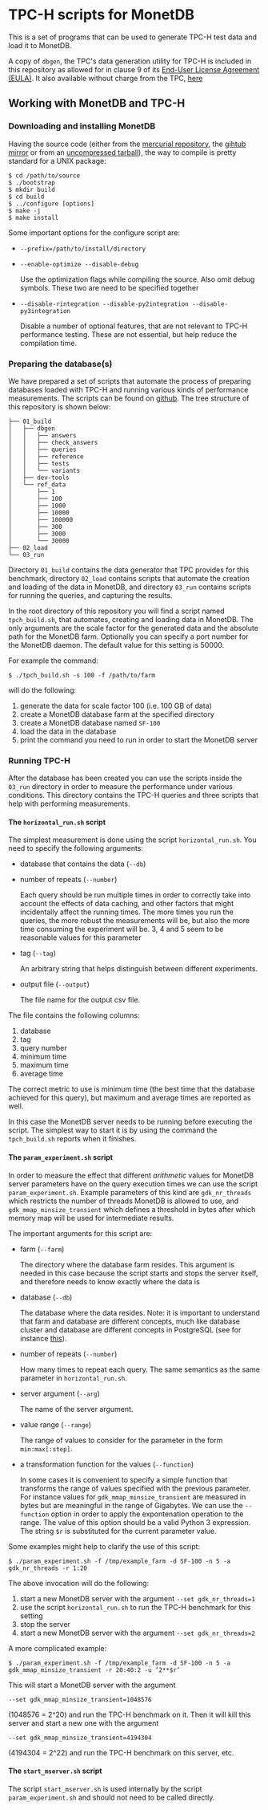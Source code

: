 # TPC-H scripts for MonetDB

This is a set of programs that can be used to generate TPC-H test data
and load it to MonetDB.

A copy of `dbgen`, the TPC's data generation utility for TPC-H is
included in this repository as allowed for in clause 9 of its
[End-User License Agreement
(EULA)](http://www.tpc.org/tpc_documents_current_versions/source/tpc_eula.txt). It
also available without charge from the TPC,
[here](http://www.tpc.org/TPC_Documents_Current_Versions/download_programs/tools-download-request.asp?bm_type=TPC-H&bm_vers=2.17.1&mode=CURRENT-ONLY)

## Working with MonetDB and TPC-H

### Downloading and installing MonetDB

Having the source code (either from the [mercurial
repository](https://dev.monetdb.org/hg/MonetDB), the [gihtub
mirror](https://github.com/MonetDB/MonetDB) or from an [uncompressed
tarball](https://www.monetdb.org/downloads/sources/Latest)), the way
to compile is pretty standard for a UNIX package:

    $ cd /path/to/source
    $ ./bootstrap
    $ mkdir build
    $ cd build
    $ ../configure [options]
    $ make -j
    $ make install

Some important options for the configure script are:

* `--prefix=/path/to/install/directory`
* `--enable-optimize --disable-debug`

  Use the optimization flags while
  compiling the source. Also omit debug symbols. These two are need to
  be specified together

* `--disable-rintegration --disable-py2integration --disable-py3integration`

  Disable a number of optional features, that are not relevant to
  TPC-H performance testing. These are not essential, but help reduce
  the compilation time.


### Preparing the database(s)

We have prepared a set of scripts that automate the process of
preparing databases loaded with TPC-H and running various kinds of
performance measurements. The scripts can be found on
[github](https://github.com/MonetDBSolutions/tpch-scripts). The tree
structure of this repository is shown below:

    ├── 01_build
    │   ├── dbgen
    │   │   ├── answers
    │   │   ├── check_answers
    │   │   ├── queries
    │   │   ├── reference
    │   │   ├── tests
    │   │   └── variants
    │   ├── dev-tools
    │   └── ref_data
    │       ├── 1
    │       ├── 100
    │       ├── 1000
    │       ├── 10000
    │       ├── 100000
    │       ├── 300
    │       ├── 3000
    │       └── 30000
    ├── 02_load
    └── 03_run

Directory `01_build` contains the data generator that TPC provides for
this benchmark, directory `02_load` contains scripts that automate the
creation and loading of the data in MonetDB, and directory `03_run`
contains scripts for running the queries, and capturing the results.

In the root directory of this repository you will find a script named
`tpch_build.sh`, that automates, creating and loading data in
MonetDB. The only arguments are the scale factor for the generated
data and the absolute path for the MonetDB farm. Optionally you can
specify a port number for the MonetDB daemon. The default value for
this setting is 50000.

For example the command:

    $ ./tpch_build.sh -s 100 -f /path/to/farm

will do the following:

1. generate the data for scale factor 100 (i.e. 100 GB of data)
1. create a MonetDB database farm at the specified directory
1. create a MonetDB database named `SF-100`
1. load the data in the database
1. print the command you need to run in order to start the MonetDB server

### Running TPC-H

After the database has been created you can use the scripts inside the
`03_run` directory in order to measure the performance under various
conditions. This directory contains the TPC-H queries and three
scripts that help with performing measurements.

#### The `horizontal_run.sh` script

The simplest measurement is done using the script
`horizontal_run.sh`. You need to specify the following arguments:

* database that contains the data (`--db`)
* number of repeats (`--number`)

  Each query should be run multiple times in order to correctly take
  into account the effects of data caching, and other factors that
  might incidentally affect the running times. The more times you run
  the queries, the more robust the measurements will be, but also the
  more time consuming the experiment will be. 3, 4 and 5 seem to be
  reasonable values for this parameter

* tag (`--tag`)

  An arbitrary string that helps distinguish between different
  experiments.

* output file (`--output`)

  The file name for the output csv file.

The file contains the following columns:

1. database
1. tag
1. query number
1. minimum time
1. maximum time
1. average time

The correct metric to use is minimum time (the best time that the
database achieved for this query), but maximum and average times are
reported as well.

In this case the MonetDB server needs to be running before executing
the script. The simplest way to start it is by using the command the
`tpch_build.sh` reports when it finishes.

#### The `param_experiment.sh` script

In order to measure the effect that different *arithmetic* values for
MonetDB server parameters have on the query execution times we can use
the script `param_experiment.sh`. Example parameters of this kind are
`gdk_nr_threads` which restricts the number of threads MonetDB is
allowed to use, and `gdk_mmap_minsize_transient` which defines a
threshold in bytes after which memory map will be used for
intermediate results.

The important arguments for this script are:

* farm (`--farm`)

  The directory where the database farm resides. This argument is
  needed in this case because the script starts and stops the server
  itself, and therefore needs to know exactly where the data is

* database (`--db`)

  The database where the data resides. Note: it is important to
  understand that farm and database are different concepts, much like
  database cluster and database are different concepts in PostgreSQL
  (see for instance
  [this](https://www.postgresql.org/docs/11/creating-cluster.html)).

* number of repeats (`--number`)

  How many times to repeat each query. The same semantics as the same
  parameter in `horizontal_run.sh`.

* server argument (`--arg`)

  The name of the server argument.

* value range (`--range`)

  The range of values to consider for the parameter in the form
  `min:max[:step]`.

* a transformation function for the values (`--function`)

  In some cases it is convenient to specify a simple function that
  transforms the range of values specified with the previous
  parameter. For instance values for `gdk_mmap_minsize_transient` are
  measured in bytes but are meaningful in the range of Gigabytes. We
  can use the `--function` option in order to apply the expontenation
  operation to the range. The value of this option should be a valid
  Python 3 expression. The string `$r` is substituted for the current
  parameter value.

Some examples might help to clarify the use of this script:

    $ ./param_experiment.sh -f /tmp/example_farm -d SF-100 -n 5 -a gdk_nr_threads -r 1:20

The above invocation will do the following:

1. start a new MonetDB server with the argument `--set gdk_nr_threads=1`
1. use the script `horizontal_run.sh` to run the TPC-H benchmark for
this setting
1. stop the server
1. start a new MonetDB server with the argument `--set
gdk_nr_threads=2`

A more complicated example:

    $ ./param_experiment.sh -f /tmp/example_farm -d SF-100 -n 5 -a gdk_mmap_minsize_transient -r 20:40:2 -u ‘2**$r’

This will start a MonetDB server with the argument

    --set gdk_mmap_minsize_transient=1048576

(1048576 = 2^20) and run the TPC-H benchmark on it. Then it will kill
this server and start a new one with the argument

    --set gdk_mmap_minsize_transient=4194304

(4194304 = 2^22) and run the TPC-H benchmark on this server, etc.

#### The `start_mserver.sh` script

The script `start_mserver.sh` is used internally by the script
`param_experiment.sh` and should not need to be called directly.
